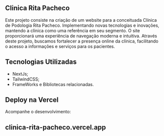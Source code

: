 ## Clinica Rita Pacheco

Este projeto consiste na criação de um website para a conceituada Clínica de Podologia Rita Pacheco. Implementando novas tecnologias e inovações, mantendo a clínica como uma referência em seu segmento. O site proporcionará uma experiência de navegação moderna e intuitiva. Através deste projeto, buscamos fortalecer a presença online da clínica, facilitando o acesso a informações e serviços para os pacientes.

## Tecnologias Utilizadas

- NextJs;
- TailwindCSS;
- FrameWorks e Bibliotecas relacionadas.


## Deploy na Vercel

Acompanhe o desenvolvimento:
## clinica-rita-pacheco.vercel.app

